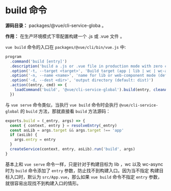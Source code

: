 # build 命令

**源码目录：**  packages/@vue/cli-service-globa 。

**作用：**  在生产环境模式下零配置构建一个 .js 或 .vue 文件 。

`vue build` 命令的入口在 `packages/@vue/cli/bin/vue.js` 中:

```js
program
  .command('build [entry]')
  .description('build a .js or .vue file in production mode with zero config')
  .option('-t, --target <target>', 'Build target (app | lib | wc | wc-async, default: app)')
  .option('-n, --name <name>', 'name for lib or web-component mode (default: entry filename)')
  .option('-d, --dest <dir>', 'output directory (default: dist)')
  .action((entry, cmd) => {
    loadCommand('build', '@vue/cli-service-global').build(entry, cleanArgs(cmd))
  })
```

与 `vue serve` 命令类似，当执行 `vue build` 命令时会执行 `@vue/cli-service-global` 的 `build` 方法，那就直接看 `build` 方法源码：

```js
exports.build = (_entry, args) => {
  const { context, entry } = resolveEntry(_entry)
  const asLib = args.target && args.target !== 'app'
  if (asLib) {
    args.entry = entry
  }
  createService(context, entry, asLib).run('build', args)
}
```
基本上和 `vue serve` 命令一样，只是针对于构建目标为 lib ，wc 以及 wc-async 时为 `build` 命令添加了 `entry` 参数，防止找不到构建入口。因为当不指定
构建目标入口时，默认为 `src/App.vue`，那么如果 `vue build` 命令不指定 `entry` 参数，就很容易出现找不到构建入口的情形。
